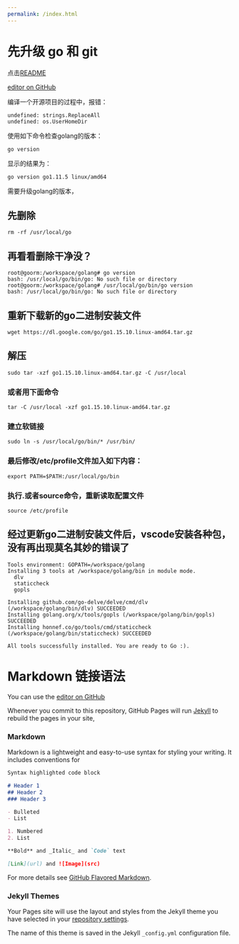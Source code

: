 ```yaml
---
permalink: /index.html
---
```


# 先升级 go 和 git

点击[README](https://github.com/CHHQ1/hq/edit/gh-pages/README.md) 

[editor on GitHub](https://github.com/CHHQ1/hq/edit/gh-pages/index.md) 

编译一个开源项目的过程中，报错：
```
undefined: strings.ReplaceAll 
undefined: os.UserHomeDir
```
使用如下命令检查golang的版本：
```
go version
```
显示的结果为：
```
go version go1.11.5 linux/amd64
```
需要升级golang的版本，

## 先删除
```
rm -rf /usr/local/go
```
## 再看看删除干净没？
```
root@goorm:/workspace/golang# go version
bash: /usr/local/go/bin/go: No such file or directory
root@goorm:/workspace/golang# /usr/local/go/bin/go version
bash: /usr/local/go/bin/go: No such file or directory
```
## 重新下载新的go二进制安装文件
```
wget https://dl.google.com/go/go1.15.10.linux-amd64.tar.gz
```
## 解压
```
sudo tar -xzf go1.15.10.linux-amd64.tar.gz -C /usr/local
```
### 或者用下面命令
```
tar -C /usr/local -xzf go1.15.10.linux-amd64.tar.gz
```
### 建立软链接
```
sudo ln -s /usr/local/go/bin/* /usr/bin/
```
### 最后修改/etc/profile文件加入如下内容：
```
export PATH=$PATH:/usr/local/go/bin
```
### 执行.或者source命令，重新读取配置文件
```
source /etc/profile
```
## 经过更新go二进制安装文件后，vscode安装各种包，没有再出现莫名其妙的错误了
```
Tools environment: GOPATH=/workspace/golang
Installing 3 tools at /workspace/golang/bin in module mode.
  dlv
  staticcheck
  gopls

Installing github.com/go-delve/delve/cmd/dlv (/workspace/golang/bin/dlv) SUCCEEDED
Installing golang.org/x/tools/gopls (/workspace/golang/bin/gopls) SUCCEEDED
Installing honnef.co/go/tools/cmd/staticcheck (/workspace/golang/bin/staticcheck) SUCCEEDED

All tools successfully installed. You are ready to Go :).
```


# Markdown 链接语法

You can use the [editor on GitHub](https://github.com/CHHQ1/hq/edit/gh-pages/index.md) 

Whenever you commit to this repository, GitHub Pages will run [Jekyll](https://jekyllrb.com/) to rebuild the pages in your site,

### Markdown

Markdown is a lightweight and easy-to-use syntax for styling your writing. It includes conventions for

```markdown
Syntax highlighted code block

# Header 1
## Header 2
### Header 3

- Bulleted
- List

1. Numbered
2. List

**Bold** and _Italic_ and `Code` text

[Link](url) and ![Image](src)
```

For more details see [GitHub Flavored Markdown](https://guides.github.com/features/mastering-markdown/).

### Jekyll Themes

Your Pages site will use the layout and styles from the Jekyll theme you have selected in your [repository settings](https://github.com/CHHQ1/hq/settings).

The name of this theme is saved in the Jekyll `_config.yml` configuration file.
